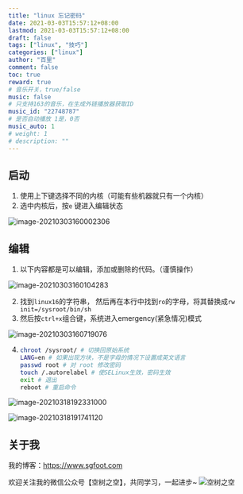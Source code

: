 ```yaml
---
title: "linux 忘记密码"
date: 2021-03-03T15:57:12+08:00
lastmod: 2021-03-03T15:57:12+08:00
draft: false
tags: ["linux", "技巧"]
categories: ["linux"]
author: "百里"
comment: false
toc: true
reward: true
# 音乐开关，true/false
music: false
# 只支持163的音乐，在生成外链播放器获取ID
music_id: "22748787"
# 是否自动播放 1是，0否
music_auto: 1
# weight: 1
# description: ""
---
```




## 启动

1. 使用上下键选择不同的内核（可能有些机器就只有一个内核）
2. 选中内核后，按`e` 键进入编辑状态

![image-20210303160002306](https://cdn.jsdelivr.net/gh/yezihack/assets@master/b/20210303160003.png?imageslim)

## 编辑

1. 以下内容都是可以编辑，添加或删除的代码。（谨慎操作）

![image-20210303160104283](https://cdn.jsdelivr.net/gh/yezihack/assets@master/b/20210303160105.png?imageslim)

2. 找到`linux16`的字符串， 然后再在本行中找到`ro`的字母，将其替换成`rw init=/sysroot/bin/sh` 
3. 然后按`ctrl+x`组合键，系统进入emergency(紧急情况)模式

![image-20210303160719076](https://cdn.jsdelivr.net/gh/yezihack/assets@master/b/20210303160720.png?imageslim)

4. ```sh
   chroot /sysroot/ # 切换回原始系统
   LANG=en # 如果出现方块，不是字母的情况下设置成英文语言
   passwd root # 对 root 修改密码
   touch /.autorelabel # 使SELinux生效，密码生效
   exit # 退出
   reboot # 重启命令
   ```

![image-20210318192331000](https://cdn.jsdelivr.net/gh/yezihack/assets@master/b/20210318192332.png?imageslim)



![image-20210318191741120](https://cdn.jsdelivr.net/gh/yezihack/assets@master/b/20210318191749.png?imageslim)



## 关于我
我的博客：https://www.sgfoot.com

欢迎关注我的微信公众号【空树之空】，共同学习，一起进步~
![空树之空](https://cdn.jsdelivr.net/gh/yezihack/assets@master/b/20210122112114.png?imageslim)